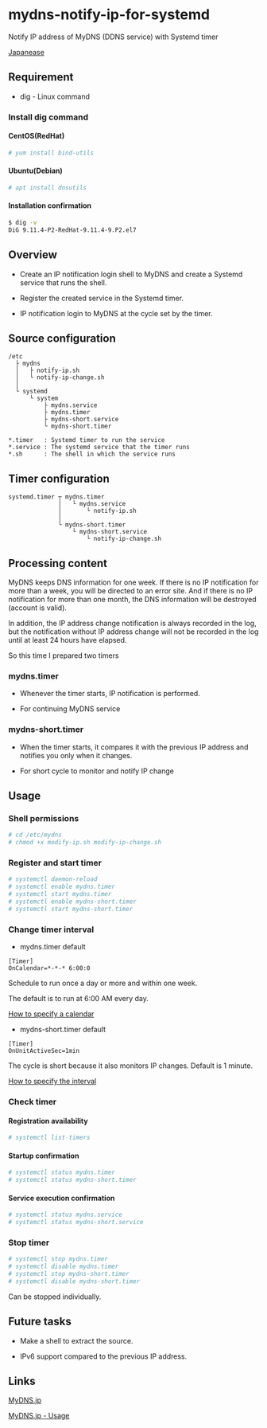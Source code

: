 # mydns-notify-ip-for-systemd
Notify IP address of MyDNS (DDNS service) with Systemd timer

[Japanease](https://github.com/tadtadya/mydns-notify-ip-for-systemd/blob/master/README_ja.md)

## Requirement
- dig - Linux command

### Install dig command
#### CentOS(RedHat)

```bash
# yum install bind-utils
```

#### Ubuntu(Debian)

```bash
# apt install dnsutils
```

#### Installation confirmation

```bash
$ dig -v
DiG 9.11.4-P2-RedHat-9.11.4-9.P2.el7
```

## Overview
- Create an IP notification login shell to MyDNS and create a Systemd service that runs the shell.

- Register the created service in the Systemd timer.

- IP notification login to MyDNS at the cycle set by the timer.

## Source configuration

```
/etc
  ├ mydns
  │   ├ notify-ip.sh
  │   └ notify-ip-change.sh
  │
  └ systemd
      └ system
          ├ mydns.service
          ├ mydns.timer
          ├ mydns-short.service
          └ mydns-short.timer

*.timer   : Systemd timer to run the service
*.service : The systemd service that the timer runs
*.sh      : The shell in which the service runs
```

## Timer configuration

```
systemd.timer ┬ mydns.timer
              │   └ mydns.service
              │       └ notify-ip.sh
              │
              └ mydns-short.timer
                  └ mydns-short.service
                      └ notify-ip-change.sh
```

## Processing content
MyDNS keeps DNS information for one week. If there is no IP notification for more than a week, you will be directed to an error site. And if there is no IP notification for more than one month, the DNS information will be destroyed (account is valid).

In addition, the IP address change notification is always recorded in the log, but the notification without IP address change will not be recorded in the log until at least 24 hours have elapsed.

So this time I prepared two timers

### mydns.timer
- Whenever the timer starts, IP notification is performed.

- For continuing MyDNS service

### mydns-short.timer
- When the timer starts, it compares it with the previous IP address and notifies you only when it changes.

- For short cycle to monitor and notify IP change

## Usage
### Shell permissions

```bash
# cd /etc/mydns
# chmod +x modify-ip.sh modify-ip-change.sh
```

### Register and start timer

```bash
# systemctl daemon-reload
# systemctl enable mydns.timer
# systemctl start mydns.timer
# systemctl enable mydns-short.timer
# systemctl start mydns-short.timer
```

### Change timer interval
- mydns.timer default

```vim
[Timer]
OnCalendar=*-*-* 6:00:0
```

Schedule to run once a day or more and within one week.

The default is to run at 6:00 AM every day.

[How to specify a calendar](https://www.freedesktop.org/software/systemd/man/systemd.time.html#Calendar%20Events)

- mydns-short.timer default

```vim
[Timer]
OnUnitActiveSec=1min
```

The cycle is short because it also monitors IP changes. Default is 1 minute.

[How to specify the interval](https://www.freedesktop.org/software/systemd/man/systemd.time.html#Parsing%20Time%20Spans)

### Check timer
#### Registration availability

```bash
# systemctl list-timers
```

#### Startup confirmation

```bash
# systemctl status mydns.timer
# systemctl status mydns-short.timer
```

#### Service execution confirmation

```bash
# systemctl status mydns.service
# systemctl status mydns-short.service
```

### Stop timer

```bash
# systemctl stop mydns.timer
# systemctl disable mydns.timer
# systemctl stop mydns-short.timer
# systemctl disable mydns-short.timer
```

Can be stopped individually.

## Future tasks
- Make a shell to extract the source.

- IPv6 support compared to the previous IP address.

## Links
[MyDNS.jp](https://www.mydns.jp)

[MyDNS.jp - Usage](https://www.mydns.jp/?MENU=030)